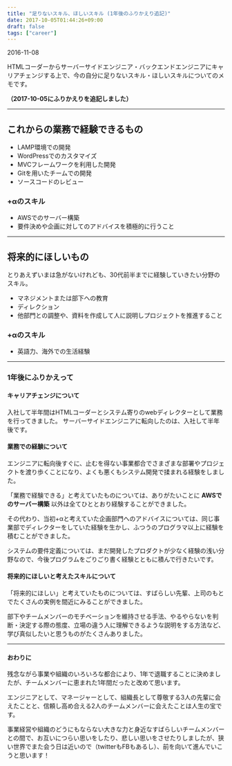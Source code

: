 ```yaml
---
title: "足りないスキル、ほしいスキル (1年後のふりかえり追記)"
date: 2017-10-05T01:44:26+09:00
draft: false
tags: ["career"]
---
```


2016-11-08

HTMLコーダーからサーバーサイドエンジニア・バックエンドエンジニアにキャリアチェンジする上で、今の自分に足りないスキル・ほしいスキルについてのメモです。

**（2017-10-05にふりかえりを追記しました）**

***

## これからの業務で経験できるもの
* LAMP環境での開発
* WordPressでのカスタマイズ
* MVCフレームワークを利用した開発
* Gitを用いたチームでの開発
* ソースコードのレビュー

### +αのスキル
* AWSでのサーバー構築
* 要件決めや企画に対してのアドバイスを積極的に行うこと

***

## 将来的にほしいもの
とりあえずいまは急がないけれども、30代前半までに経験していきたい分野のスキル。
* マネジメントまたは部下への教育
* ディレクション
* 他部門との調整や、資料を作成して人に説明しプロジェクトを推進すること

### +αのスキル
* 英語力、海外での生活経験

***

### 1年後にふりかえって
#### キャリアチェンジについて 
入社して半年間はHTMLコーダーとシステム寄りのwebディレクターとして業務を行ってきました。
サーバーサイドエンジニアに転向したのは、入社して半年後です。


#### 業務での経験について
エンジニアに転向後すぐに、止むを得ない事業都合でさまざまな部署やプロジェクトを渡り歩くことになり、よくも悪くもシステム開発で揉まれる経験をしました。

「業務で経験できる」と考えていたものについては、ありがたいことに
**AWSでのサーバー構築** 以外は全てひととおり経験することができました。

その代わり、当初+αと考えていた企画部門へのアドバイスについては、同じ事業部でディレクターをしていた経験を生かし、ふつうのプログラマ以上に経験を積むことができました。

システムの要件定義については、まだ開発したプロダクトが少なく経験の浅い分野なので、今後プログラムをごりごり書く経験とともに積んで行きたいです。

#### 将来的にほしいと考えたスキルについて
「将来的にほしい」と考えていたものについては、すばらしい先輩、上司のもとでたくさんの実例を間近にみることができました。

部下やチームメンバーのモチベーションを維持させる手法、やるやらないを判断・決定する際の態度、立場の違う人に理解できるような説明をする方法など、学び真似したいと思うものがたくさんありました。

***

#### おわりに
残念ながら事業や組織のいろいろな都合により、1年で退職することに決めましたが、チームメンバーに恵まれた1年間だったと改めて思います。

エンジニアとして、マネージャーとして、組織長として尊敬する3人の先輩に会えたことと、信頼し高め合える2人のチームメンバーに会えたことは人生の宝です。

事業経営や組織のどうにもならない大きな力と身近なすばらしいチームメンバーとの間で、お互いにつらい思いをしたり、悲しい思いをさせたりしましたが、狭い世界でまた会う日は近いので（twitterもFBもあるし）、前を向いて進んでいこうと思います！
